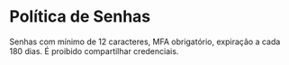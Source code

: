 # Política de Senhas
Senhas com mínimo de 12 caracteres, MFA obrigatório, expiração a cada 180 dias.
É proibido compartilhar credenciais.
